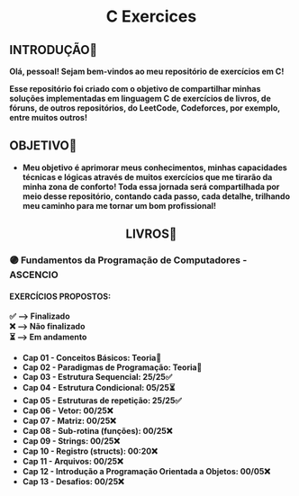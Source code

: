<h1 align="center"> C Exercices </h1>

<h2> INTRODUÇÃO🌱 </h2>
<p> <strong>

Olá, pessoal! Sejam bem-vindos ao meu repositório de exercícios em C!

Esse repositório foi criado com o objetivo de compartilhar minhas soluções implementadas em linguagem C de exercícios de livros, de fóruns, de outros repositórios, do LeetCode, Codeforces, por exemplo, entre muitos outros!

</strong> </p>

<h2> OBJETIVO🎯 </h2>

<p> <strong>

- Meu objetivo é aprimorar meus conhecimentos, minhas capacidades técnicas e lógicas através de muitos exercícios que me tirarão da minha zona de conforto! Toda essa jornada será compartilhada por meio desse repositório, contando cada passo, cada detalhe, trilhando meu caminho para me tornar um bom profissional!
</strong> </p>

<h2 align="center"> LIVROS📕 </h2>

<h3> 🟣 Fundamentos da Programação de Computadores - ASCENCIO </h3>
<h4> EXERCÍCIOS PROPOSTOS: </h4>

<p> <strong>
✅ --> Finalizado <br>
❌ --> Não finalizado <br>
⏳ --> Em andamento

- Cap 01 - Conceitos Básicos: Teoria📖 <br>
- Cap 02 - Paradigmas de Programação: Teoria📖 <br>
- Cap 03 - Estrutura Sequencial: 25/25✅<br>
- Cap 04 - Estrutura Condicional: 05/25⏳<br>
- Cap 05 - Estruturas de repetição: 25/25✅ <br>
- Cap 06 - Vetor: 00/25❌<br>
- Cap 07 - Matriz: 00/25❌<br>
- Cap 08 - Sub-rotina (funções): 00/25❌<br>
- Cap 09 - Strings: 00/25❌<br>
- Cap 10 - Registro (structs): 00:20❌<br>
- Cap 11 - Arquivos: 00/25❌<br>
- Cap 12 - Introdução a Programação Orientada a Objetos: 00/05❌<br>
- Cap 13 - Desafios: 00/25❌<br>

<strong/> </p>
